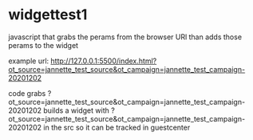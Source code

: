 # widgettest1

javascript that grabs the perams from the browser URl than adds those perams to the widget

example url:
http://127.0.0.1:5500/index.html?ot_source=jannette_test_source&ot_campaign=jannette_test_campaign-20201202

code grabs ?ot_source=jannette_test_source&ot_campaign=jannette_test_campaign-20201202
builds a widget with ?ot_source=jannette_test_source&ot_campaign=jannette_test_campaign-20201202 in the src so it can be tracked in guestcenter
